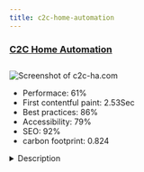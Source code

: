 ```yaml
---
title: c2c-home-automation
---
```


<div style="height: 3rem">
  <a href="https://www.c2c-ha.com/"><h3>C2C Home Automation</h3></a>
</div>
<img loading="lazy" src="/images/thumbs/c2c-ha.com.jpg" alt="Screenshot of c2c-ha.com" />
<ul>
  <li>Performace: 61%</li>
  <li>
    First contentful paint:
    2.53Sec
  </li>
  <li>Best practices: 86%</li>
  <li>Accessibility: 79%</li>
  <li>SEO: 92%</li>
  <li>carbon footprint: 0.824</li>
</ul>
<details>
  <summary>Description</summary>
  <p>A website to showcase the home automation solutions and use of smart home design. It features a gallery of work and uses Youtube video for the main homepage background. The website benefits from having lots of great images of projects that are being showcased and also the simplicity of the template layout allows text and images to stand out.This website was developed from a redesign of the original website using the Logistix template as a basis. We provided a number of customisations and incorporated WidgetKit as a means of managing showcase items. The documentation for the template took some reading to recreate aspects of the demo layout  but we got there!</p>
</details>

